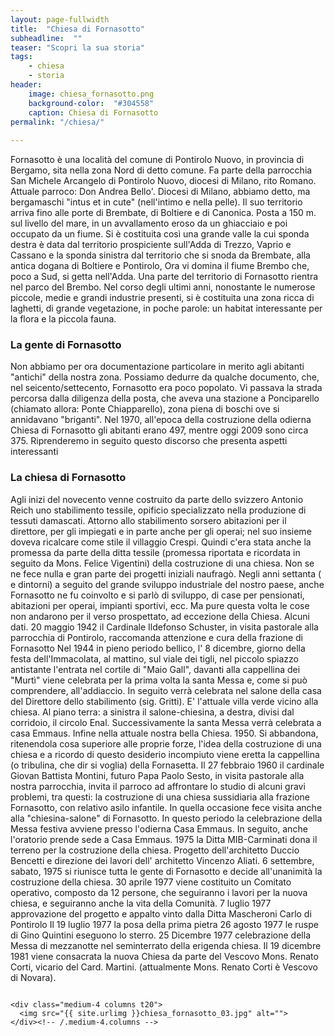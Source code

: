 ```yaml
---
layout: page-fullwidth
title:  "Chiesa di Fornasotto"
subheadline:  ""
teaser: "Scopri la sua storia"
tags:
    - chiesa
    - storia
header:
    image: chiesa_fornasotto.png
    background-color:  "#304558"
    caption: Chiesa di Fornasotto
permalink: "/chiesa/"
    
---
```

Fornasotto è una località del comune di Pontirolo Nuovo, in provincia di Bergamo, sita nella zona Nord di detto comune. Fa parte della parrocchia San Michele Arcangelo di Pontirolo Nuovo, diocesi di Milano, rito Romano. Attuale parroco: Don Andrea Bello'. Diocesi di Milano, abbiamo detto, ma bergamaschi "intus et in cute" (nell'intimo e nella pelle). Il suo territorio arriva fino alle porte di Brembate, di Boltiere e di Canonica. Posta a 150 m. sul livello del mare, in un avvallamento eroso da un ghiacciaio e poi occupato da un fiume. Si è costituita così una grande valle la cui sponda destra è data dal territorio prospiciente sull'Adda di Trezzo, Vaprio e Cassano e la sponda sinistra dal territorio che si snoda da Brembate, alla antica dogana di Boltiere e Pontirolo, Ora vi domina il fiume Brembo che, poco a Sud, si getta nell'Adda. Una parte del territorio di Fornasotto rientra nel parco del Brembo. Nel corso degli ultimi anni, nonostante le numerose piccole, medie e grandi industrie presenti, si è costituita una zona ricca di laghetti, di grande vegetazione, in poche parole: un habitat interessante per la flora e la piccola fauna. 

### La gente di Fornasotto
Non abbiamo per ora documentazione particolare in merito agli abitanti "antichi" della nostra zona. Possiamo dedurre da qualche documento, che, nel seicento/settecento, Fornasotto era poco popolato. Vi passava la strada percorsa dalla diligenza della posta, che aveva una stazione a Ponciparello (chiamato allora: Ponte Chiapparello), zona piena di boschi ove si annidavano "briganti". Nel 1970, all'epoca della costruzione della odierna Chiesa di Fornasotto gli abitanti erano 497, mentre oggi 2009 sono circa 375. Riprenderemo in seguito questo discorso che presenta aspetti interessanti

### La chiesa di Fornasotto
Agli inizi del novecento venne costruito da parte dello svizzero Antonio Reich uno stabilimento tessile, opificio specializzato nella produzione di tessuti damascati. Attorno allo stabilimento sorsero abitazioni per il direttore, per gli impiegati e in parte anche per gli operai; nel suo insieme doveva ricalcare come stile il villaggio Crespi. Quindi c'era stata anche la promessa da parte della ditta tessile (promessa riportata e ricordata in seguito da Mons. Felice Vigentini) della costruzione di una chiesa. Non se ne fece nulla e gran parte dei progetti iniziali naufragò. Negli anni settanta ( e dintorni) a seguito del grande sviluppo industriale del nostro paese, anche Fornasotto ne fu coinvolto e si parlò di sviluppo, di case per pensionati, abitazioni per operai, impianti sportivi, ecc. Ma pure questa volta le cose non andarono per il verso prospettato, ad eccezione della Chiesa. Alcuni dati. 20 maggio 1942 il Cardinale Ildefonso Schuster, in visita pastorale alla parrocchia di Pontirolo, raccomanda attenzione e cura della frazione di Fornasotto Nel 1944 in pieno periodo bellico, l' 8 dicembre, giorno della festa dell'Immacolata, al mattino, sul viale dei tigli, nel piccolo spiazzo antistante l'entrata nel cortile di &quot;Maio Gall&quot;, davanti alla cappellina dei &quot;Murtì&quot; viene celebrata per la prima volta la santa Messa e, come si può comprendere, all'addiaccio. In seguito verrà celebrata nel salone della casa del Direttore dello stabilimento (sig. Gritti). E' l'attuale villa verde vicino alla chiesa. Al piano terra: a sinistra il salone-chiesina, a destra, divisi dal corridoio, il circolo Enal. Successivamente la santa Messa verrà celebrata a casa Emmaus. Infine nella attuale nostra bella Chiesa. 1950. Si abbandona, ritenendola cosa superiore alle proprie forze, l'idea della costruzione di una chiesa e a ricordo di questo desiderio incompiuto viene eretta la cappellina (o tribulina, che dir si voglia) della Fornasetta. Il 27 febbraio 1960 il cardinale Giovan Battista Montini, futuro Papa Paolo Sesto, in visita pastorale alla nostra parrocchia, invita il parroco ad affrontare lo studio di alcuni gravi problemi, tra questi: la costruzione di una chiesa sussidiaria alla frazione Fornasotto, con relativo asilo infantile. In quella occasione fece visita anche alla &quot;chiesina-salone&quot; di Fornasotto. In questo periodo la celebrazione della Messa festiva avviene presso l'odierna Casa Emmaus. In seguito, anche l'oratorio prende sede a Casa Emmaus. 1975 la Ditta MIB-Carminati dona il terreno per la costruzione della chiesa. Progetto dell'architetto Duccio Bencetti e direzione dei lavori dell' architetto Vincenzo Aliati. 6 settembre, sabato, 1975 si riunisce tutta le gente di Fornasotto e decide all'unanimità la costruzione della chiesa. 30 aprile 1977 viene costituito un Comitato operativo, composto da 12 persone, che seguiranno i lavori per la nuova chiesa, e seguiranno anche la vita della Comunità. 7 luglio 1977 approvazione del progetto e appalto vinto dalla Ditta Mascheroni Carlo di Pontirolo Il 19 luglio 1977 la posa della prima pietra 26 agosto 1977 le ruspe di Gino Quintini eseguono lo sterro. 25 Dicembre 1977 celebrazione della Messa di mezzanotte nel seminterrato della erigenda chiesa. Il 19 dicembre 1981 viene consacrata la nuova Chiesa da parte del Vescovo Mons. Renato Corti, vicario del Card. Martini. (attualmente Mons. Renato Corti è Vescovo di Novara). 


<div class="row">
    <div class="medium-4 columns t20">
    <img src="{{ site.urlimg }}chiesa_fornasotto_02.jpg" alt="">
    </div><!-- /.medium-4.columns -->

    <div class="medium-4 columns t20">
      <img src="{{ site.urlimg }}chiesa_fornasotto_03.jpg" alt="">
    </div><!-- /.medium-4.columns -->

</div><!-- /.row -->



